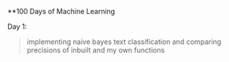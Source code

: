 **100 Days of Machine Learning

Day 1: 
>implementing naive bayes text classification and comparing precisions of inbuilt and my own functions
 
